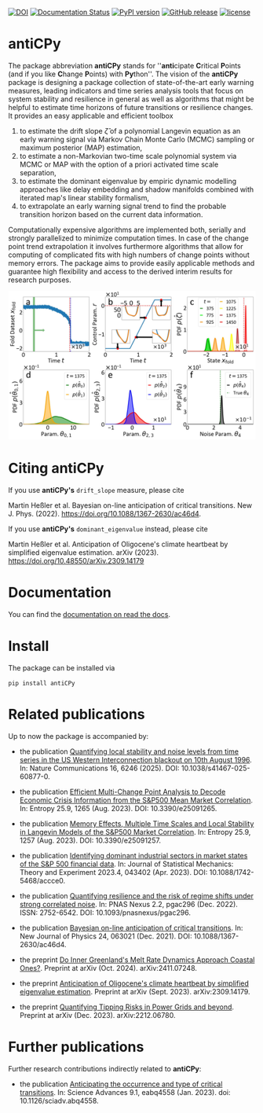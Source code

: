 [![DOI](https://zenodo.org/badge/440811484.svg)](https://zenodo.org/badge/latestdoi/440811484) [![Documentation Status](https://readthedocs.org/projects/anticpy/badge/?version=latest)](https://anticpy.readthedocs.io/en/latest/?badge=latest) [![PyPI version](https://badge.fury.io/py/antiCPy.svg)](https://badge.fury.io/py/antiCPy) [![GitHub release](https://img.shields.io/github/release/MartinHessler/antiCPy?color)](https://github.com/MartinHessler/antiCPy) [![license](https://img.shields.io/github/license/MartinHessler/antiCPy?color=blue)](https://img.shields.io/github/MartinHessler/antiCPy/blob/main/LICENSE)

antiCPy
=======

The package abbreviation **antiCPy** stands for ''**anti**cipate **C**ritical **P**oints (and if you like **C**hange **P**oints) 
with **Py**thon''. The vision of the **antiCPy** package is designing a package collection of state-of-the-art
early warning measures, leading indicators and time series analysis tools that focus on system stability and
resilience in general as well as algorithms that might be helpful to estimate time horizons of future transitions or resilience changes.
It provides an easy applicable and efficient toolbox

1. to estimate the drift slope $\hat{\zeta}$ of a polynomial Langevin equation as an early warning signal via Markov Chain Monte Carlo
   (MCMC) sampling or maximum posterior (MAP) estimation,
2. to estimate a non-Markovian two-time scale polynomial system via MCMC or MAP with the option of a priori activated time scale separation,
3. to estimate the dominant eigenvalue by empiric dynamic modelling approaches like delay embedding and shadow manifolds combined with
   iterated map's linear stability formalism,
4. to extrapolate an early warning signal trend to find the probable transition horizon based on the current data information.

Computationally expensive algorithms are implemented both, serially and strongly parallelized to minimize computation times. In case of
the change point trend extrapolation it involves furthermore algorithms that allow for computing of complicated fits with high numbers
of change points without memory errors.
The package aims to provide easily applicable methods and guarantee high flexibility and access to the derived interim results
for research purposes.

![An illustration of the drift slope procedure.](https://github.com/MartinHessler/antiCPy/blob/main/images/compound_BLE_illustration.jpg?raw=true)

Citing antiCPy
==============

If you use **antiCPy's** `drift_slope` measure, please cite

Martin Heßler et al. Bayesian on-line anticipation of critical transitions. New J. Phys. (2022). https://doi.org/10.1088/1367-2630/ac46d4.

If you use **antiCPy's** `dominant_eigenvalue` instead, please cite

Martin Heßler et al. Anticipation of Oligocene's climate heartbeat by simplified eigenvalue estimation.
arXiv (2023). https://doi.org/10.48550/arXiv.2309.14179

Documentation
=============

You can find the [documentation on read the docs](https://anticpy.readthedocs.io/en/latest/).

Install
=======

The package can be installed via

```
pip install antiCPy
```

Related publications
====================
Up to now the package is accompanied by:
- the publication [Quantifying local stability and noise levels from time series in the US Western Interconnection blackout on 10th August 1996](https://www.nature.com/articles/s41467-025-60877-0). In: Nature Communications 16, 6246 (2025). DOI: 10.1038/s41467-025-60877-0.
- the publication [Efficient Multi-Change Point Analysis to Decode Economic Crisis Information from the S&P500 Mean Market Correlation](https://www.mdpi.com/1099-4300/25/9/1265). In:
Entropy 25.9, 1265 (Aug. 2023). DOI: 10.3390/e25091265.
- the publication [Memory Effects, Multiple Time Scales and Local Stability in Langevin Models of the S&P500 Market Correlation](https://www.mdpi.com/1099-4300/25/9/1257). In: Entropy
25.9, 1257 (Aug. 2023). DOI: 10.3390/e25091257.
- the publication [Identifying dominant industrial sectors in market states of the S&P 500 financial data](https://iopscience.iop.org/article/10.1088/1742-5468/accce0). In: Journal of Statistical Mechanics: Theory
and Experiment 2023.4, 043402 (Apr. 2023). DOI: 10.1088/1742-5468/accce0.
- the publication [Quantifying resilience and the risk of regime shifts under strong correlated noise](https://academic.oup.com/pnasnexus/article/2/2/pgac296/6960580). In: PNAS Nexus 2.2, pgac296 (Dec. 2022). ISSN: 2752-6542. DOI:
10.1093/pnasnexus/pgac296.
- the publication [Bayesian on-line anticipation of critical transitions](https://iopscience.iop.org/article/10.1088/1367-2630/ac46d4). In:
New Journal of Physics 24, 063021 (Dec. 2021). DOI: 10.1088/1367-2630/ac46d4.

- the preprint [Do Inner Greenland's Melt Rate Dynamics Approach Coastal Ones?](https://arxiv.org/abs/2411.07248). Preprint at arXiv (Oct. 2024). arXiv:2411.07248.
- the preprint [Anticipation of Oligocene's climate heartbeat by simplified eigenvalue estimation](https://arxiv.org/abs/2309.14179). Preprint at arXiv (Sept. 2023). arXiv:2309.14179.
- the preprint [Quantifying Tipping Risks in Power Grids and beyond](https://arxiv.org/abs/2212.06780). Preprint at arXiv (Dec. 2023). arXiv:2212.06780.


Further publications
====================
Further research contributions indirectly related to **antiCPy**:
- the publication [Anticipating the occurrence and type of critical transitions](https://www.science.org/doi/10.1126/sciadv.abq4558). In:
Science Advances 9.1, eabq4558 (Jan. 2023). doi: 10.1126/sciadv.abq4558.